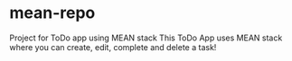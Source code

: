 # mean-repo
Project for ToDo app using MEAN stack
This ToDo App uses MEAN stack where you can create, edit, complete and delete a task!

